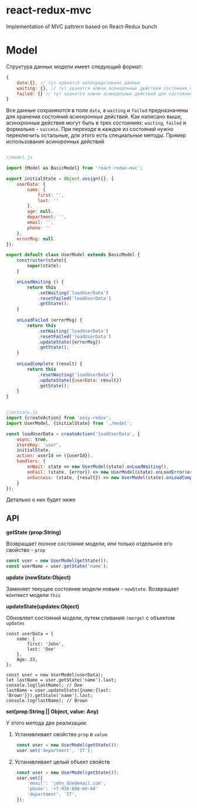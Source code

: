 # react-redux-mvc
Implementation of MVC pattrern based on React-Redux bunch

**Model**
===

Структура данных модели имеет следующий формат:

``` javascript
{
	data:{}, // тут хранятся непосредственно данные
	waiting: {}, // тут хранятся ключи асинхронных действий состояния ожидания
	failed: {} // тут хранятся ключи асинхронных действий для состояния ошибок
}
```
Все данные сохраняются в поле `data`,  а `waiting` и `failed` предназначены для хранения состояний 
асинхронных действий.
Как написано выше, асинхронные действия могут быть в трех состояниях: `waiting`, `failed` и формально - `success`. При переходе в каждое из состояний нужно переключить остальные, для этого есть специальные методы. 
Пример использования асинхронных действий

```javascript

//model.js

import {Model as BasicModel} from 'react-redux-mvc';

export initialState = Object.assign({}, {
	userData: {
		name: {
			first: '',
			last: ''
		},
		age: null,
		department: '',
		email: '',
		phone: ''
	},
	errorMsg: null
});

export default class UserModel extends BasicModel {
	constructor(state){
		super(state);
	}

	onLoadWaiting () {
		return this
			.setWaiting('loadUserData')
			.resetFailed('loadUserData')
			.getState();
	}
	
	onLoadFailed (errorMsg) {
		return this
			.setWaiting('loadUserData')
			.resetFailed('loadUserData')
			.updateState({errorMsg})
			.getState();
	}
	
	onLoadComplete (result) {
		return this
			.resetWaiting('loadUserData')
			.updateState({userData: result})
			.getState();
	}
}


//actions.js
import {createAction} from 'easy-redux';
import UserModel, {initialState} from './model';

const loadUserData = createAction('loadUserData', {
	async: true,
	storeKey: 'user',
	initialState,
	action: userId => ({userId}),
	handlers: {
		onWait: state => new UserModel(state).onLoadWaiting(),
		onFail: (state, {error}) => new UserModel(state).onLoadError(error),
		onSuccess: (state, {result}) => new UserModel(state).onLoadComplete(result)
	}
}); 	
```

Детально о них будет ниже


API
---------

**getState (prop:String)**

Возвращает полное состояние модели, или только отдельное его свойство - `prop`

```javascript
const user = new UserModel(getState());
const userName = user.getState('name');
```

**update (newState:Object)** 

Заменяет текущее состояние модели новым - `newState`. 
Возвращает контекст модели `this`


**updateState(updates:Object)**

Обновляет состояний модели, путем сливания `(merge)` с объектом `updates`

```
const userData = {
	name: {
		first: 'John',
		last: 'Doe'
	},
	Age: 23,	
};

const user = new UserModel(userData);
let lastName = user.getState('name').last;
console.log(lastName); // Doe
lastName = user.updateState({name:{last: 'Brown'}}).getState('name').last;
console.log(lastName); // Brown
```

**set(prop:String || Object, value: Any)**

У этого метода две реализации:

 1. Устанавливает свойство `prop` в `value`

```javascript
	const user = new UserModel(getState());
	user.set('department', 'IT');
```

2. Устанавливает целый объект свойств

```javascript
	const user = new UserModel(getState());
	user.set({
		'email': 'john_doe@email.com',
		'phone': '+7-916-666-66-66'
		'department', 'IT',
	});
```
